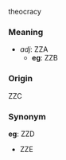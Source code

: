 theocracy
### Meaning
+ _adj_: ZZA
    + __eg__: ZZB

### Origin

ZZC

### Synonym

__eg__: ZZD

+ ZZE


